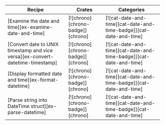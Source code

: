 | Recipe | Crates | Categories |
|--------|--------|------------|
| [Examine the date and time][ex-examine-date-and-time] | [![chrono][chrono-badge]][chrono] | [![cat-date-and-time][cat-date-and-time-badge]][cat-date-and-time] |
| [Convert date to UNIX timestamp and vice versa][ex-convert-datetime-timestamp] | [![chrono][chrono-badge]][chrono] | [![cat-date-and-time][cat-date-and-time-badge]][cat-date-and-time] |
| [Display formatted date and time][ex-format-datetime] | [![chrono][chrono-badge]][chrono] | [![cat-date-and-time][cat-date-and-time-badge]][cat-date-and-time] |
| [Parse string into DateTime struct][ex-parse-datetime] | [![chrono][chrono-badge]][chrono] | [![cat-date-and-time][cat-date-and-time-badge]][cat-date-and-time] |
